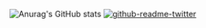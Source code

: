 ![Anurag's GitHub stats](https://github-readme-stats.vercel.app/api?username=vrcvieira&show_icons=true&theme=gruvbox)
[![github-readme-twitter](https://github-readme-twitter.gazf.vercel.app/api?id=gazff)](https://github.com/gazf/github-readme-twitter)

